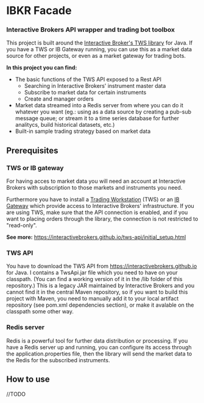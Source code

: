 # IBKR Facade
### Interactive Brokers API wrapper and trading bot toolbox 
This project is built around the [Interactive Broker's TWS library](https://interactivebrokers.github.io/tws-api/) for Java. If you have a TWS or IB Gateway running, you can use this as a market data source for other projects, or even as a market gateway for trading bots.

**In this project you can find:**

- The basic functions of the TWS API exposed to a Rest API
    - Searching in Interactive Brokers' instrument master data
    - Subscribe to market data for certain instruments
    - Create and manager orders
- Market data streamed into a Redis server from where you can do it whatever you want (eg.: using as a data source by creating a pub-sub message queue; or stream it to a time series database for further analitycs, build historical datasets, etc.)
- Built-in sample trading strategy based on market data

## Prerequisites

### TWS or IB gateway
For having acces to market data you will need an account at Interactive Brokers with subscription to those markets and instruments you need.

Furthermore you have to install a [Trading Workstation](https://www.interactivebrokers.com/en/index.php?f=14099#tws-software) (TWS) or an [IB Gateway](https://www.interactivebrokers.com/en/?f=/en/trading/ibgateway-stable.php) which provide access to Interactive Brokers' infrastructure. If you are using TWS, make sure that the API connection is enabled, and if you want to placing orders through the library, the connection is not restricted to "read-only".

**See more:** https://interactivebrokers.github.io/tws-api/initial_setup.html

### TWS API
You have to download the TWS API from https://interactivebrokers.github.io for Java. I contains a TwsApi.jar file which you need to have on your classpath. (You can find a working version of it in the /lib folder of this repository.) This is a legacy JAR maintained by Interactive Brokers and you cannot find it in the central Maven repository, so if you want to build this project with Maven, you need to manually add it to your local artifact repository (see pom.xml dependencies section), or make it avalable on the classpath some other way.

### Redis server
Redis is a powerful tool for further data distribution or processing. If you have a Redis server up and running, you can configure its access through the application.properties file, then the library will send the market data to the Redis for the subscribed instruments.

## How to use

//TODO
